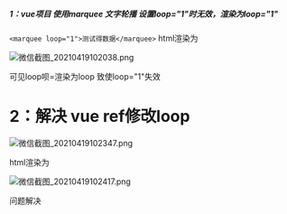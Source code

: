 ##### 1：vue项目 使用marquee 文字轮播 设置loop="1"时无效，渲染为loop="1"
`<marquee loop="1">测试得数据</marquee>`
html渲染为

![微信截图_20210419102038.png](https://p1-juejin.byteimg.com/tos-cn-i-k3u1fbpfcp/f11dd90a555a41dd8f68ad1ea5d2d7e3~tplv-k3u1fbpfcp-watermark.image)

可见loop呗=渲染为loop 致使loop="1"失效
# 2：解决 vue ref修改loop

![微信截图_20210419102347.png](https://p6-juejin.byteimg.com/tos-cn-i-k3u1fbpfcp/d91e1dbd24c441c6bb7851e1cfd6679d~tplv-k3u1fbpfcp-watermark.image)

html渲染为

![微信截图_20210419102417.png](https://p3-juejin.byteimg.com/tos-cn-i-k3u1fbpfcp/9e59066717db4fe6bc54efc4504f4224~tplv-k3u1fbpfcp-watermark.image)

问题解决